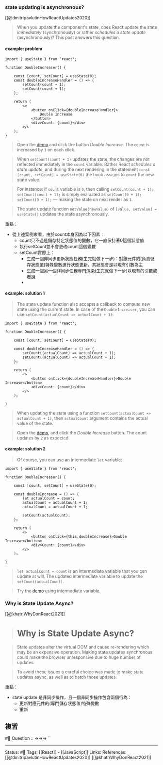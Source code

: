 ### state updating is asynchronous?
[[@dmitripavlutinHowReactUpdates2020]] 
> When you update the component's state, does React update the state _immediately_ (synchronously) or rather _schedules a state update_ (asynchronously)? This post answers this question.


#### example: problem
```
import { useState } from 'react';

function DoubleIncreaser() {

	const [count, setCount] = useState(0);
	const doubleIncreaseHandler = () => {
		setCount(count + 1);
		setCount(count + 1);
	};

	return (
		<>
			<button onClick={doubleIncreaseHandler}>
				Double Increase
			</button>
			<div>Count: {count}</div>
		</>
	);
}
```

> Open the [demo](https://codesandbox.io/s/usestate-broken-ytmxk?file=/src/index.js) and click the button _Double Increase_. The `count` is increased by `1` on each click.

> When `setCount(count + 1)` updates the state, the changes are not reflected immediately in the `count` variable. Rather React _schedules a state update_, and during the next rendering in the statement `const [count, setCount] = useState(0)` the hook assigns to `count` the new state value.

> For instance: if `count` variable is `0`, then calling `setCount(count + 1); setCount(count + 1);` is simply evaluated as `setCount(0 + 1); setCount(0 + 1);` — making the state on next render as `1`.

> The state update function `setValue(newValue)` of `[value, setValue] = useState()` updates the state asynchronously.

重點：
- 從上述案例來看，由於count本身因為以下因素：
	- count只不過是儲存特定狀態值的變數，它一直保持著0這個狀態值
	- 執行setCount並不會更改count這個變數
	- setCount實際上：
		- 生成一個非同步更新狀態任務(生完就做下一步)：對該元件的(負責儲存狀態值)特殊變數進行狀態更新，其狀態會是以現有引數為主
		- 生成一個另一個非同步任務專門渲染(生完就做下一步)以現有的引數或者說
		- 

#### example: solution 1

> The state update function also accepts a callback to compute new state using the current state. In case of the `DoubleIncreaser`, you can use `setCount(actualCount => actualCount + 1)`:


```
import { useState } from 'react';

function DoubleIncreaser() {

	const [count, setCount] = useState(0);
	
	const doubleIncreaseHandler = () => {
		setCount((actualCount) => actualCount + 1);
		setCount((actualCount) => actualCount + 1);
	};

	return (
		<>
			<button onClick={doubleIncreaseHandler}>Double Increase</button>
			<div>Count: {count}</div>
		</>
	);

}
```

> When updating the state using a function `setCount(actualCount => actualCount + 1)`, then `actualCount` argument contains the actual value of the state.


> Open the [demo](https://codesandbox.io/s/usestate-fixed-callback-e4pp3?file=/src/index.js), and click the _Double Increase_ button. The count updates by `2` as expected.


#### example: solution 2
> Of course, you can use an intermediate `let` variable:

```
import { useState } from 'react';

function DoubleIncreaser() {

	const [count, setCount] = useState(0);

	const doubleIncrease = () => {
		let actualCount = count;
		actualCount = actualCount + 1;
		actualCount = actualCount + 1;
		
		setCount(actualCount);
	};

	return (
		<>
			<button onClick={this.doubleIncrease}>Double Increase</button>
			<div>Count: {count}</div>
		</>
	);

}
```

> `let actualCount = count` is an intermediate variable that you can update at will. The updated intermediate variable to update the `setCount(actualCount)`.

>  Try the [demo](https://codesandbox.io/s/usestate-fixed-interm-variable-xo3n7?file=/src/index.js) using intermediate variable.


### Why is State Update Async?
[[@khatriWhyDonReact2021]]
> # Why is State Update Async?

> State updates alter the virtual DOM and cause re-rendering which may be an expensive operation. Making state updates synchronous could make the browser unresponsive due to huge number of updates.

> To avoid these issues a careful choice was made to make state updates async, as well as to batch those updates.

重點：
- state update 是非同步操作，且一個非同步操作包含兩個行為：
	- 更新對應元件的(專門儲存狀態值)特殊變數
	- 重新

## 複習
#🧠 Question :: ->->-> ``

---
Status: #🌱 
Tags:
[[React]] - [[JavaScript]]
Links:
References:
[[@dmitripavlutinHowReactUpdates2020]]
[[@khatriWhyDonReact2021]]